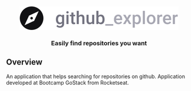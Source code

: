 <p align="center">
    <img src="./public/github_explorer_logo.svg">
</p>

<h3 align="center">
    Easily find repositories you want
</h3>

## Overview

An application that helps searching for repositories on github. Application developed at Bootcamp GoStack from Rocketseat.
